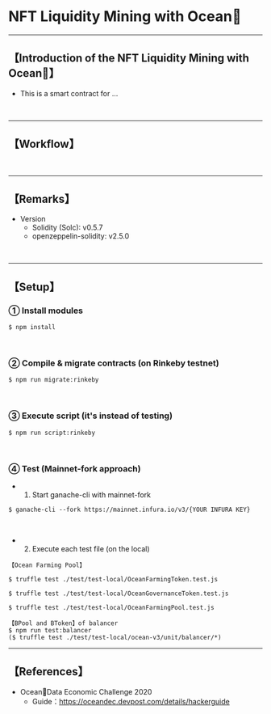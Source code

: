 # NFT Liquidity Mining with Ocean🦑

***
## 【Introduction of the NFT Liquidity Mining with Ocean🦑】
- This is a smart contract for ...

&nbsp;

***

## 【Workflow】

&nbsp;

***

## 【Remarks】
- Version
  - Solidity (Solc): v0.5.7
  - openzeppelin-solidity: v2.5.0

&nbsp;

***

## 【Setup】
### ① Install modules
```
$ npm install
```

<br>

### ② Compile & migrate contracts (on Rinkeby testnet)
```
$ npm run migrate:rinkeby
```

<br>

### ③ Execute script (it's instead of testing)
```
$ npm run script:rinkeby
```

<br>

### ④ Test (Mainnet-fork approach)
- 1. Start ganache-cli with mainnet-fork
```
$ ganache-cli --fork https://mainnet.infura.io/v3/{YOUR INFURA KEY}
```

&nbsp;

- 2. Execute each test file (on the local)
```
【Ocean Farming Pool】

$ truffle test ./test/test-local/OceanFarmingToken.test.js

$ truffle test ./test/test-local/OceanGovernanceToken.test.js

$ truffle test ./test/test-local/OceanFarmingPool.test.js

```
```
【BPool and BToken】of balancer
$ npm run test:balancer
($ truffle test ./test/test-local/ocean-v3/unit/balancer/*)
```




***

## 【References】
- Ocean🦑Data Economic Challenge 2020
  - Guide：https://oceandec.devpost.com/details/hackerguide
